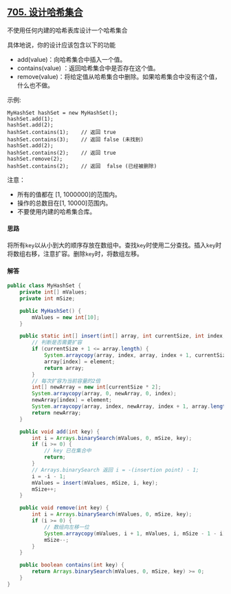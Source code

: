 ## [705. 设计哈希集合](https://leetcode-cn.com/problems/design-hashset/)
不使用任何内建的哈希表库设计一个哈希集合

具体地说，你的设计应该包含以下的功能

* add(value)：向哈希集合中插入一个值。
* contains(value) ：返回哈希集合中是否存在这个值。
* remove(value)：将给定值从哈希集合中删除。如果哈希集合中没有这个值，什么也不做。

示例:
```
MyHashSet hashSet = new MyHashSet();
hashSet.add(1);         
hashSet.add(2);         
hashSet.contains(1);    // 返回 true
hashSet.contains(3);    // 返回 false (未找到)
hashSet.add(2);          
hashSet.contains(2);    // 返回 true
hashSet.remove(2);          
hashSet.contains(2);    // 返回  false (已经被删除)
```
注意：

* 所有的值都在 [1, 1000000]的范围内。
* 操作的总数目在[1, 10000]范围内。
* 不要使用内建的哈希集合库。

#### 思路
将所有`key`以从小到大的顺序存放在数组中。查找`key`时使用二分查找。插入`key`时将数组右移，注意扩容。删除`key`时，将数组左移。

#### 解答
```Java
public class MyHashSet {
    private int[] mValues;
    private int mSize;

    public MyHashSet() {
        mValues = new int[10];
    }

    public static int[] insert(int[] array, int currentSize, int index, int element) {
        // 判断是否需要扩容
        if (currentSize + 1 <= array.length) {
            System.arraycopy(array, index, array, index + 1, currentSize - index);
            array[index] = element;
            return array;
        }
        // 每次扩容为当前容量的2倍
        int[] newArray = new int[currentSize * 2];
        System.arraycopy(array, 0, newArray, 0, index);
        newArray[index] = element;
        System.arraycopy(array, index, newArray, index + 1, array.length - index);
        return newArray;
    }

    public void add(int key) {
        int i = Arrays.binarySearch(mValues, 0, mSize, key);
        if (i >= 0) {
            // key 已在集合中
            return;
        }
        // Arrays.binarySearch 返回 i = -(insertion point) - 1;
        i = -i - 1;
        mValues = insert(mValues, mSize, i, key);
        mSize++;
    }

    public void remove(int key) {
        int i = Arrays.binarySearch(mValues, 0, mSize, key);
        if (i >= 0) {
            // 数组向左移一位
            System.arraycopy(mValues, i + 1, mValues, i, mSize - 1 - i);
            mSize--;
        }
    }

    public boolean contains(int key) {
        return Arrays.binarySearch(mValues, 0, mSize, key) >= 0;
    }
}
```